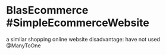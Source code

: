 # BlasEcommerce  #SimpleEcommerceWebsite
a similar shopping online website 
disadvantage: have not used @ManyToOne

